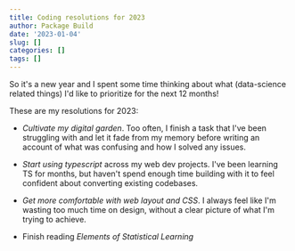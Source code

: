 ```yaml
---
title: Coding resolutions for 2023
author: Package Build
date: '2023-01-04'
slug: []
categories: []
tags: []
---
```



So it's a new year and I spent some time thinking about what (data-science related things) I'd like to prioritize for the next 12 months!

These are my resolutions for 2023:

- *Cultivate my digital garden*. Too often, I finish a task that I've been struggling with and let it fade from my memory before writing an account of what was confusing and how I solved any issues.

- *Start using typescript* across my web dev projects. I've been learning TS for months, but haven't spend enough time building with it to feel confident about converting existing codebases.

- *Get more comfortable with web layout and CSS*. I always feel like I'm wasting too much time on design, without a clear picture of what I'm trying to achieve.

- Finish reading *Elements of Statistical Learning* 


